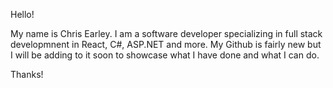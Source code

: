 Hello!

My name is Chris Earley. I am a software developer specializing in full stack developmnent in React, C#, ASP.NET and more.
My Github is fairly new but I will be adding to it soon to showcase what I have done and what I can do.

Thanks!
